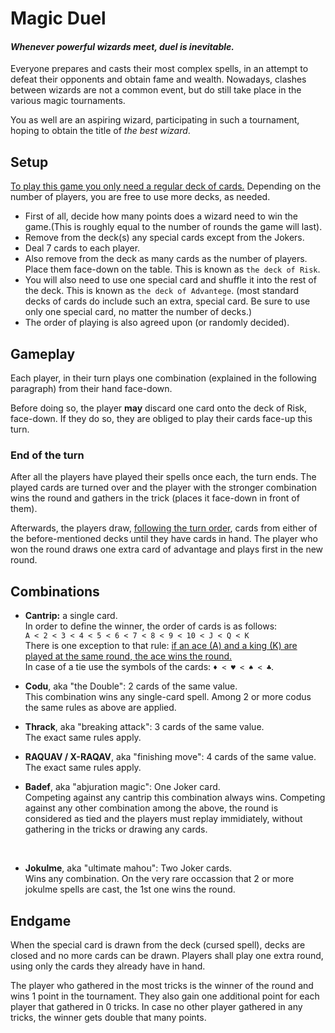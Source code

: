 # Magic Duel

#### *Whenever powerful wizards meet, duel is inevitable.*

Everyone prepares and casts their most complex spells, in an attempt to defeat their opponents and obtain fame and wealth. Nowadays, clashes between wizards are not a common event, but do still take place in the various magic tournaments. 

You as well are an aspiring wizard, participating in such a tournament, hoping to obtain the title of *the best wizard*. 

## Setup
<ins>To play this game you only need a regular deck of cards.</ins> Depending on the number of players, you are free to use more decks, as needed.

- First of all, decide how many points does a wizard need to win the game.(This is roughly equal to the number of rounds the game will last). 
- Remove from the deck(s) any special cards except from the Jokers.
- Deal 7 cards to each player. 
- Also remove from the deck as many cards as the number of players. Place them face-down on the table. This is known as `the deck of Risk`.
- You will also need to use one special card and shuffle it into the rest of the deck. This is known as `the deck of Advantege`. (most standard decks of cards do include such an extra, special card. Be sure to use only one special card, no matter the number of decks.)
- The order of playing is also agreed upon (or randomly decided).

## Gameplay
Each player, in their turn plays one combination (explained in the following paragraph) from their hand face-down.

Before doing so, the player **may** discard one card onto the deck of Risk, face-down. If they do so, they are obliged to play their cards face-up this turn.

### End of the turn
After all the players have played their spells once each, the turn ends. The played cards are turned over and the player with the stronger combination wins the round and gathers in the trick (places it face-down in front of them).

Afterwards, the players draw, <ins>following the turn order</ins>, cards from either of the before-mentioned decks until they have  cards in hand. The player who won the round draws one extra card of advantage and plays first in the new round.

## Combinations
- **Cantrip:** a single card.<br>
In order to define the winner, the order of cards is as follows:<br>
`A < 2 < 3 < 4 < 5 < 6 < 7 < 8 < 9 < 10 < J < Q < K`<br>
There is one exception to that rule: <ins>if an ace (A) and a king (K) are played at the same round, the ace wins the round.</ins><br>In case of a tie use the symbols of the cards: `♦ < ♥ < ♠ < ♣`.

- **Codu**, aka "the Double": 2 cards of the same value.<br>
This combination wins any single-card spell. Among 2 or more codus the same rules as above are applied.

- **Thrack**, aka "breaking attack": 3 cards of the same value.<br>
The exact same rules apply.

- **RAQUAV / X-RAQAV**, aka "finishing move": 4 cards of the same value.<br>
The exact same rules apply.

- **Badef**, aka "abjuration magic": One Joker card.<br>
Competing against any cantrip this combination always wins. Competing against any other combination among the above, the round is considered as tied and the players must replay immidiately, without gathering in the tricks or drawing any cards.
<br>

- **Jokulme**, aka "ultimate mahou": Two Joker cards.<br>
Wins any combination. On the very rare occassion that 2 or more jokulme spells are cast, the 1st one wins the round.

## Endgame
When the special card is drawn from the deck (cursed spell), decks are closed and no more cards can be drawn. Players shall play one extra round, using only the cards they already have in hand.

The player who gathered in the most tricks is the winner of the round and wins 1 point in the tournament. They also gain one additional point for each player that gathered in 0 tricks. In case no other player gathered in any tricks, the winner gets double that many points.